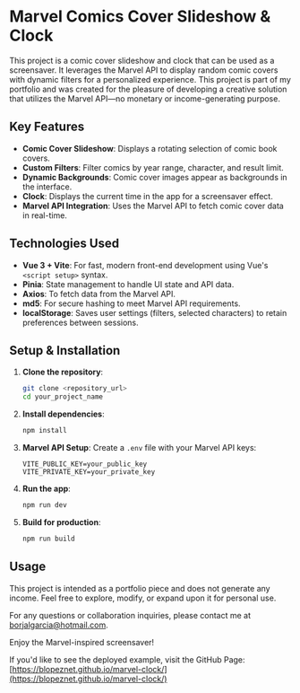 # Marvel Comics Cover Slideshow & Clock

This project is a comic cover slideshow and clock that can be used as a screensaver. It leverages the Marvel API to display random comic covers with dynamic filters for a personalized experience. This project is part of my portfolio and was created for the pleasure of developing a creative solution that utilizes the Marvel API—no monetary or income-generating purpose.

## Key Features

- **Comic Cover Slideshow**: Displays a rotating selection of comic book covers.
- **Custom Filters**: Filter comics by year range, character, and result limit.
- **Dynamic Backgrounds**: Comic cover images appear as backgrounds in the interface.
- **Clock**: Displays the current time in the app for a screensaver effect.
- **Marvel API Integration**: Uses the Marvel API to fetch comic cover data in real-time.

## Technologies Used

- **Vue 3 + Vite**: For fast, modern front-end development using Vue's `<script setup>` syntax.
- **Pinia**: State management to handle UI state and API data.
- **Axios**: To fetch data from the Marvel API.
- **md5**: For secure hashing to meet Marvel API requirements.
- **localStorage**: Saves user settings (filters, selected characters) to retain preferences between sessions.

## Setup & Installation

1. **Clone the repository**:
    ```bash
    git clone <repository_url>
    cd your_project_name
    ```

2. **Install dependencies**:
    ```bash
    npm install
    ```

3. **Marvel API Setup**: Create a `.env` file with your Marvel API keys:
    ```plaintext
    VITE_PUBLIC_KEY=your_public_key
    VITE_PRIVATE_KEY=your_private_key
    ```

4. **Run the app**:
    ```bash
    npm run dev
    ```

5. **Build for production**:
    ```bash
    npm run build
    ```

## Usage

This project is intended as a portfolio piece and does not generate any income. Feel free to explore, modify, or expand upon it for personal use.

For any questions or collaboration inquiries, please contact me at [borjalgarcia@hotmail.com](mailto:borjalgarcia@hotmail.com).

Enjoy the Marvel-inspired screensaver!

If you'd like to see the deployed example, visit the GitHub Page: [https://blopeznet.github.io/marvel-clock/](https://blopeznet.github.io/marvel-clock/)

